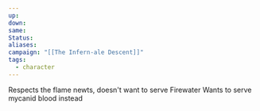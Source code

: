 ```yaml
---
up: 
down: 
same: 
Status: 
aliases: 
campaign: "[[The Infern-ale Descent]]"
tags:
  - character
---
```

Respects the flame newts, doesn't want to serve Firewater
Wants to serve mycanid blood instead